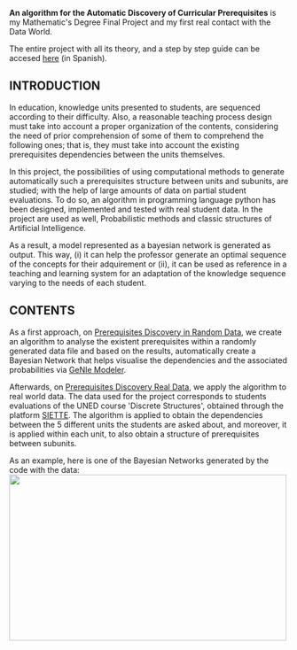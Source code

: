 
**An algorithm for the Automatic Discovery of Curricular Prerequisites** is my Mathematic's Degree Final Project and my first real contact with the Data World.

The entire project with all its theory, and a step by step guide can be accesed [here](FinalDegreeProject.pdf) (in Spanish).

## INTRODUCTION

In education, knowledge units presented to students, are sequenced according to their
difficulty. Also, a reasonable teaching process design must take into account a proper
organization of the contents, considering the need of prior comprehension of some of
them to comprehend the following ones; that is, they must take into account the existing
prerequisites dependencies between the units themselves.

In this project, the possibilities of using computational methods to generate
automatically such a prerequisites structure between units and subunits, are studied;
with the help of large amounts of data on partial student evaluations. To do so, an algorithm
in programming language python has been designed, implemented and tested
with real student data. In the project are used as well, Probabilistic methods and classic
structures of Artificial Intelligence.

As a result, a model represented as a bayesian network is generated as output. This
way, (i) it can help the professor generate an optimal sequence of the concepts for their
adquirement or (ii), it can be used as reference in a teaching and learning system for an
adaptation of the knowledge sequence varying to the needs of each student.

## CONTENTS

As a first approach, on [Prerequisites Discovery in Random Data](https://github.com/sararuizruiz/Automatic-Prerequisite-Discovery/tree/812ae652d23eaf1b8b041b6fb23fa4fe70a0b6a2/Prerequisites%20Discovery%20in%20Random%20Data), we create an algorithm to analyse the existent prerequisites within a randomly generated data file and based on the results, automatically create a Bayesian Network that helps visualise the dependencies and the associated probabilities via [GeNIe Modeler](https://www.bayesfusion.com/genie/).

Afterwards, on [Prerequisites Discovery Real Data](https://github.com/sararuizruiz/Automatic-Prerequisite-Discovery/tree/812ae652d23eaf1b8b041b6fb23fa4fe70a0b6a2/Prerequisites%20Discovery%20Real%20Data), we apply the algorithm to real world data. The data used for the project corresponds to students evaluations of the 
UNED course 'Discrete Structures', obtained through the platform [SIETTE](https://www.siette.org). The algorithm is applied to obtain the dependencies between the 5 different units the students are asked about, and moreover, it is applied within each unit, to also obtain a structure of prerequisites between subunits.

As an example, here is one of the Bayesian Networks generated by the code with the data:
<img src="https://github.com/sararuizruiz/Automatic-Prerequisite-Discovery/assets/75987848/bdc27ea0-5ca1-4d6d-9ca1-3d52d5170bee" width="500" height="300">





